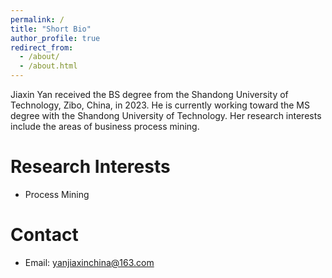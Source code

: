 ```yaml
---
permalink: /
title: "Short Bio"
author_profile: true
redirect_from: 
  - /about/
  - /about.html
---
```

Jiaxin Yan received the BS degree from the Shandong University of Technology, Zibo, China, in 2023. He is currently working toward the MS degree with the Shandong University of Technology. Her research interests include the areas of business process mining.

Research Interests
======
- Process Mining

Contact
======
- Email: yanjiaxinchina@163.com
